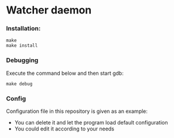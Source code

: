 # Watcher daemon

### Installation:
```
make
make install
```

### Debugging
Execute the command below and then start gdb:
```
make debug
```

### Config
Configuration file in this repository is given as an example:
- You can delete it and let the program load default configuration
- You could edit it according to your needs
